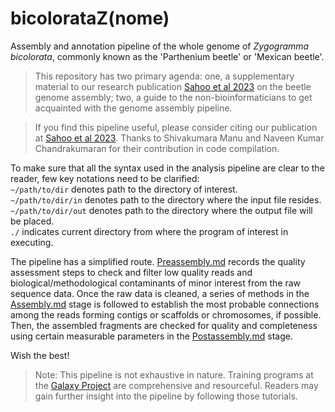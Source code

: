 # bicolorataZ(nome)
Assembly and annotation pipeline of the whole genome of *Zygogramma bicolorata*, commonly known as the 'Parthenium beetle' or 'Mexican beetle'.

> This repository has two primary agenda: one, a supplementary material to our research publication [Sahoo et al 2023](https://doi.org/10.1093/gbe/evad188) on the beetle genome assembly; two, a guide to the non-bioinformaticians to get acquainted with the genome assembly pipeline.

> If you find this pipeline useful, please consider citing our publication at [Sahoo et al 2023](https://doi.org/10.1093/gbe/evad188). Thanks to Shivakumara Manu and Naveen Kumar Chandrakumaran for their contribution in code compilation.

To make sure that all the syntax used in the analysis pipeline are clear to the reader, few key notations need to be clarified:  
`~/path/to/dir` denotes path to the directory of interest.  
`~/path/to/dir/in` denotes path to the directory where the input file resides.  
`~/path/to/dir/out` denotes path to the directory where the output file will be placed.  
`./` indicates current directory from where the program of interest in executing.  

The pipeline has a simplified route. [Preassembly.md](../main/1.%20Preassembly.md) records the quality assessment steps to check and filter low quality reads and biological/methodological contaminants of minor interest from the raw sequence data. Once the raw data is cleaned, a series of methods in the [Assembly.md](../main/2.%20Assembly.md) stage is followed to establish the most probable connections among the reads forming contigs or scaffolds or chromosomes, if possible. Then, the assembled fragments are checked for quality and completeness using certain measurable parameters in the [Postassembly.md](../main/3.%20Postassembly.md) stage.

Wish the best!

> Note: This pipeline is not exhaustive in nature. Training programs at the [Galaxy Project](https://training.galaxyproject.org) are comprehensive and resourceful. Readers may gain further insight into the pipeline by following those tutorials.

